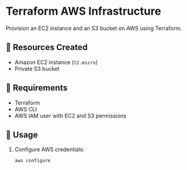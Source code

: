 # Terraform AWS Infrastructure

Provision an EC2 instance and an S3 bucket on AWS using Terraform.

## 🚀 Resources Created

- Amazon EC2 instance (`t2.micro`)
- Private S3 bucket

## 🧰 Requirements

- Terraform
- AWS CLI
- AWS IAM user with EC2 and S3 permissions

## 🔧 Usage

1. Configure AWS credentials:

   ```bash
   aws configure
